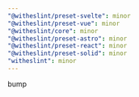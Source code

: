 ```yaml
---
"@witheslint/preset-svelte": minor
"@witheslint/preset-vue": minor
"@witheslint/core": minor
"@witheslint/preset-astro": minor
"@witheslint/preset-react": minor
"@witheslint/preset-solid": minor
"witheslint": minor
---
```


bump
